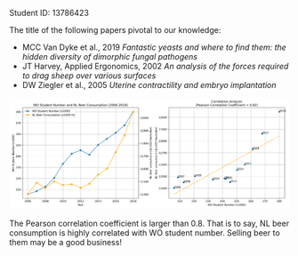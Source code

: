Student ID: 13786423

The title of the following papers pivotal to our knowledge:

- MCC Van Dyke et al., 2019 _Fantastic yeasts and where to find them: the hidden diversity of dimorphic fungal pathogens_
- JT Harvey, Applied Ergonomics, 2002 _An analysis of the forces required to drag sheep over various surfaces_
- DW Ziegler et al., 2005 _Uterine contractility and embryo implantation_

![Correlation Analysis - WO Student Number vs NL Beer Consumption](assignment01-my_analysis.png)

The Pearson correlation coefficient is larger than 0.8. That is to say, NL beer consumption is highly correlated with WO student number. Selling beer to them may be a good business!